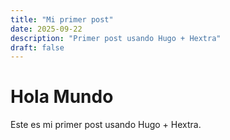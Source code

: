 ```yaml
---
title: "Mi primer post"
date: 2025-09-22
description: "Primer post usando Hugo + Hextra"
draft: false
---
```

# Hola Mundo

Este es mi primer post usando Hugo + Hextra.